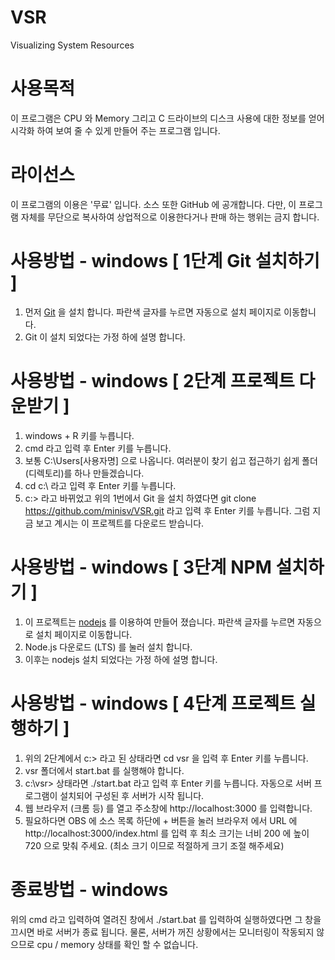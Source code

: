 # VSR
Visualizing System Resources

# 사용목적
이 프로그램은 CPU 와 Memory 그리고 C 드라이브의 디스크 사용에 대한 정보를 얻어 시각화 하여 보여 줄 수 있게 만들어 주는 프로그램 입니다.

# 라이선스
이 프로그램의 이용은 '무료' 입니다. 소스 또한 GitHub 에 공개합니다.
다만, 이 프로그램 자체를 무단으로 복사하여 상업적으로 이용한다거나 판매 하는 행위는 금지 합니다.

# 사용방법 - windows [ 1단계 Git 설치하기 ]
1. 먼저 [Git](http://git-scm.com/download/win) 을 설치 합니다. 파란색 글자를 누르면 자동으로 설치 페이지로 이동합니다.
2. Git 이 설치 되었다는 가정 하에 설명 합니다.

# 사용방법 - windows [ 2단계 프로젝트 다운받기 ]
1. windows + R 키를 누릅니다.
2. cmd 라고 입력 후 Enter 키를 누릅니다.
3. 보통 C:\Users\[사용자명] 으로 나옵니다. 여러분이 찾기 쉽고 접근하기 쉽게 폴더(디렉토리)를 하나 만들겠습니다.
4. cd c:\ 라고 입력 후 Enter 키를 누릅니다.
5. c:\> 라고 바뀌었고 위의 1번에서 Git 을 설치 하였다면 git clone https://github.com/minisv/VSR.git 라고 입력 후 Enter 키를 누릅니다. 그럼 지금 보고 계시는 이 프로젝트를 다운로드 받습니다.

# 사용방법 - windows [ 3단계 NPM 설치하기 ]
1. 이 프로젝트는 [nodejs](https://nodejs.org/ko/) 를 이용하여 만들어 졌습니다. 파란색 글자를 누르면 자동으로 설치 페이지로 이동합니다.
2. Node.js 다운로드 (LTS) 를 눌러 설치 합니다.
3. 이후는 nodejs 설치 되었다는 가정 하에 설명 합니다.

# 사용방법 - windows [ 4단계 프로젝트 실행하기 ]
1. 위의 2단계에서 c:\> 라고 된 상태라면 cd vsr 을 입력 후 Enter 키를 누릅니다.
2. vsr 폴더에서 start.bat 를 실행해야 합니다.
3. c:\vsr\> 상태라면 ./start.bat 라고 입력 후 Enter 키를 누릅니다. 자동으로 서버 프로그램이 설치되어 구성된 후 서버가 시작 됩니다.
4. 웹 브라우저 (크롬 등) 를 열고 주소창에 http://localhost:3000 를 입력합니다.
5. 필요하다면 OBS 에 소스 목록 하단에 + 버튼을 눌러 브라우저 에서 URL 에 http://localhost:3000/index.html 를 입력 후 최소 크기는 너비 200 에 높이 720 으로 맞춰 주세요. (최소 크기 이므로 적절하게 크기 조절 해주세요)

# 종료방법 - windows
위의 cmd 라고 입력하여 열려진 창에서 ./start.bat 를 입력하여 실행하였다면 그 창을 끄시면 바로 서버가 종료 됩니다.
물론, 서버가 꺼진 상황에서는 모니터링이 작동되지 않으므로 cpu / memory 상태를 확인 할 수 없습니다.